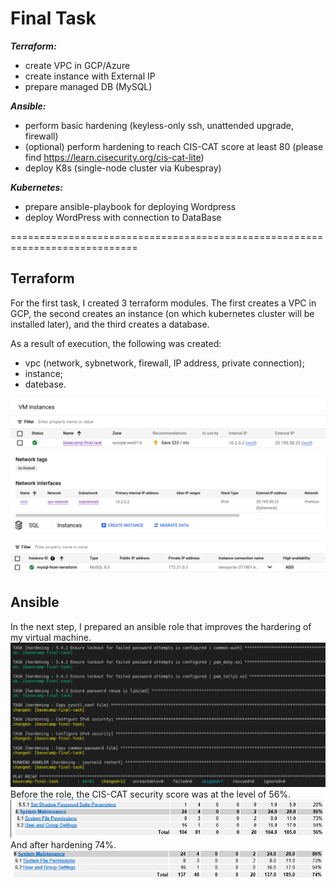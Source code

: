 # Final Task

___Terraform:___
- create VPC in GCP/Azure
- create instance with External IP
- prepare managed DB (MySQL)

___Ansible:___
- perform basic hardening (keyless-only ssh, unattended upgrade, firewall)
- (optional) perform hardening to reach CIS-CAT score at least 80 (please find https://learn.cisecurity.org/cis-cat-lite)
- deploy K8s (single-node cluster via Kubespray)

___Kubernetes:___
- prepare ansible-playbook for deploying Wordpress
- deploy WordPress with connection to DataBase

============================================================================

## Terraform


For the first task, I created 3 terraform modules. The first creates a VPC in GCP, the second creates an instance (on which kubernetes cluster will be installed later), and the third creates a database.

As a result of execution, the following was created:
- vpc (network, sybnetwork, firewall, IP address, private connection);
- instance;
- datebase.

![vm instance](images/instance.png)
![vpc network](images/vpc.png)
![bd sql](images/bd-sql.png)


## Ansible


In the next step, I prepared an ansible role that improves the hardering of my virtual machine.
![hardering](images/hardering.png)
Before the role, the CIS-CAT security score was at the level of 56%.
![before hardering](images/before-hardering.png)
And after hardening 74%.
![after hardering](images/after-hardering.png)

